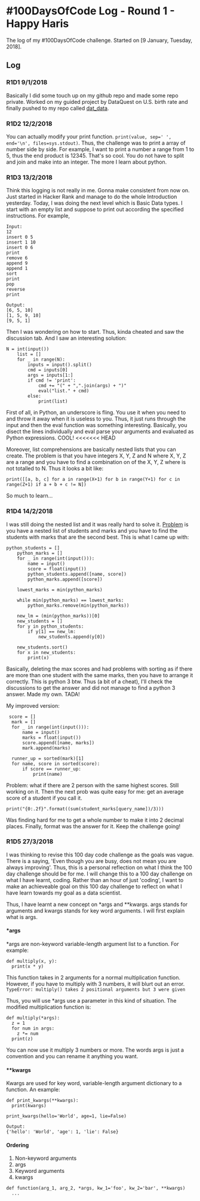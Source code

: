 # #100DaysOfCode Log - Round 1 - Happy Haris

The log of my #100DaysOfCode challenge. Started on [9 January, Tuesday, 2018].

## Log

### R1D1 9/1/2018
Basically I did some touch up on my github repo and made some repo private. Worked on my guided project by DataQuest on U.S. birth rate and finally pushed to my repo called [dat_data](https://github.com/happyharis/dat_data). 

### R1D2 12/2/2018

You can actually modify your print function. `print(value, sep=' ', end='\n', files=sys.stdout)`. Thus, the challenge was to print a array of number side by side. For example, I want to print a number a range from 1 to 5, thus the end product is 12345. That's so cool. You do not have to split and join and make into an integer. The more I learn about python.

### R1D3 13/2/2018
Think this logging is not really in me. Gonna make consistent from now on. Just started in Hacker Rank and manage to do the whole Introduction yesterday. Today, I was doing the next level which is Basic Data types. I start with an empty list and suppose to print out according the specified instructions. For example, 
```
Input:
12
insert 0 5
insert 1 10
insert 0 6
print
remove 6
append 9
append 1
sort
print
pop
reverse
print

Output:
[6, 5, 10]
[1, 5, 9, 10]
[9, 5, 1]
```

Then I was wondering on how to start. Thus, kinda cheated and saw the discussion tab. And I saw an interesting solution:

```
N = int(input())
    list = []
    for _ in range(N):
        inputs = input().split()
        cmd = inputs[0]
        args = inputs[1:]
        if cmd != 'print':
            cmd += "(" + ",".join(args) + ")"
            eval("list." + cmd)
        else:
            print(list)
```

First of all, in Python, an underscore is fling. You use it when you need to and throw it away when it is useless to you. Thus, it just runs through the input and then the eval function was something interesting. Basically, you disect the lines individually and eval parse your arguments and evaluated as Python expressions. COOL!
<<<<<<< HEAD

Moreover, list comprehensions are basically nested lists that you can create. The problem is that you have integers X, Y, Z and N where X, Y, Z are a range and you have to find a combination on of the X, Y, Z where is not totalled to N. Thus it looks a bit like:
```
print([[a, b, c] for a in range(X+1) for b in range(Y+1) for c in range(Z+1) if a + b + c != N])
```
So much to learn...

### R1D4 14/2/2018
I was still doing the nested list and it was really hard to solve it. [Problem](https://www.hackerrank.com/challenges/nested-list/problem) is you have a nested list of students and marks and you have to find the students with marks that are the second best. This is what I came up with:

```
python_students = []
    python_marks = []
    for _ in range(int(input())):
        name = input()
        score = float(input())
        python_students.append([name, score])
        python_marks.append([score])
   
    lowest_marks = min(python_marks)
    
    while min(python_marks) == lowest_marks:
        python_marks.remove(min(python_marks))

    new_lm = (min(python_marks))[0]
    new_students = []
    for y in python_students:
        if y[1] == new_lm:
            new_students.append(y[0])
            
    new_students.sort()
    for x in new_students:
        print(x)

```
Basically, deleting the max scores and had problems with sorting as if there are more than one student with the same marks, then you have to arrange it correctly. This is python 3 btw. Thus (a bit of a cheat), I'll check the discussions to get the answer and did not manage to find a python 3 answer.
Made my own. TADA!

My improved version:

```x
 score = []
  mark = []
  for _ in range(int(input())):
      name = input()
      marks = float(input())
      score.append([name, marks])
      mark.append(marks)

  runner_up = sorted(mark)[1]
  for name, score in sorted(score):
      if score == runner_up:
          print(name) 

```
Problem: what if there are 2 person with the same highest scores.
Still working on it. Then the next prob was quite easy for me: get an average score of a student if you call it.

`print("{0:.2f}".format((sum(student_marks[query_name])/3)))`

Was finding hard for me to get a whole number to make it into 2 decimal places. Finally, format was the answer for it. Keep the challenge going!

### R1D5 27/3/2018
I was thinking to revise this 100 day code challenge as the goals was vague. There is a saying, 'Even though you are busy, does not mean you are always improving'. Thus, this is a personal reflection on what I think the 100 day challenge should be for me. I will change this to a 100 day challenge on what I have learnt, coding. Rather than an hour of just 'coding', I want to make an achieveable goal on this 100 day challenge to reflect on what I have learn towards my goal as a data scientist.

Thus, I have learnt a new concept on \*args and \*\*kwargs. args stands for arguments and kwargs stands for key word arguments. I will first explain what is args.

#### \*args

\*args are non-keyword variable-length argument list to a function. For example:

```
def multiply(x, y):
  print(x * y)
```
This function takes in 2 arguments for a normal multiplication function. However, if you have to multiply with 3 numbers, it will blurt out an error. `TypeError: multiply() takes 2 positional arguments but 3 were given`

Thus, you will use \*args use a parameter in this kind of situation. The modified multiplication function is:

```
def multiply(*args):
  z = 1
  for num in args:
    z *= num
  print(z)
```

You can now use it multiply 3 numbers or more. The words args is just a convention and you can rename it anything you want.

#### \*\*kwargs

Kwargs are used for key word, variable-length argument dictionary to a function. An example:

```
def print_kwargs(**kwargs):
  print(kwargs)

print_kwargs(hello='World', age=1, lie=False)

Output:
{'hello': 'World', 'age': 1, 'lie': False}
```

#### Ordering

1. Non-keyword arguments
2. args
3. Keyword arguments
4. kwargs

```
def function(arg_1, arg_2, *args, kw_1='foo', kw_2='bar', **kwargs)
  ...
```
